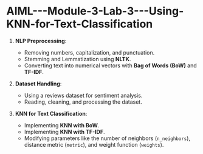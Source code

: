 # AIML---Module-3-Lab-3---Using-KNN-for-Text-Classification
1. **NLP Preprocessing**:  
   - Removing numbers, capitalization, and punctuation.
   - Stemming and Lemmatization using **NLTK**.
   - Converting text into numerical vectors with **Bag of Words (BoW)** and **TF-IDF**.

2. **Dataset Handling**:  
   - Using a reviews dataset for sentiment analysis.
   - Reading, cleaning, and processing the dataset.

3. **KNN for Text Classification**:  
   - Implementing **KNN with BoW**.
   - Implementing **KNN with TF-IDF**.
   - Modifying parameters like the number of neighbors (`n_neighbors`), distance metric (`metric`), and weight function (`weights`).


